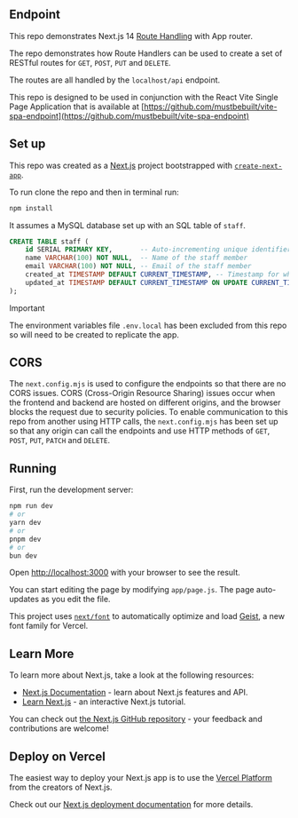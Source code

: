 ## Endpoint

This repo demonstrates Next.js 14 [Route Handling](https://nextjs.org/docs/app/building-your-application/routing/route-handlers) with App router.

The repo demonstrates how Route Handlers can be used to create a set of RESTful routes for `GET`, `POST`, `PUT` and `DELETE`.

The routes are all handled by the `localhost/api` endpoint.

This repo is designed to be used in conjunction with the React Vite Single Page Application that is available at [https://github.com/mustbebuilt/vite-spa-endpoint](https://github.com/mustbebuilt/vite-spa-endpoint)

## Set up

This repo was created as a  [Next.js](https://nextjs.org) project bootstrapped with [`create-next-app`](https://nextjs.org/docs/app/api-reference/cli/create-next-app).

To run clone the repo and then in terminal run:

```bash
npm install
```

It assumes a MySQL database set up with an SQL table of `staff`.

```sql
CREATE TABLE staff (
    id SERIAL PRIMARY KEY,       -- Auto-incrementing unique identifier for each staff member
    name VARCHAR(100) NOT NULL,  -- Name of the staff member
    email VARCHAR(100) NOT NULL, -- Email of the staff member
    created_at TIMESTAMP DEFAULT CURRENT_TIMESTAMP, -- Timestamp for when the record was created
    updated_at TIMESTAMP DEFAULT CURRENT_TIMESTAMP ON UPDATE CURRENT_TIMESTAMP -- Timestamp for the last update
);
```

> [!IMPORTANT]  
> The environment variables file `.env.local` has been excluded from this repo so will need to be created to replicate the app.

## CORS

The `next.config.mjs` is used to configure the endpoints so that there are no CORS issues. CORS (Cross-Origin Resource Sharing) issues occur when the frontend and backend are hosted on different origins, and the browser blocks the request due to security policies.  To enable communication to this repo from another using HTTP calls, the `next.config.mjs` has been set up so that any origin can call the endpoints and use HTTP methods of `GET`, `POST`, `PUT`, `PATCH` and `DELETE`.

## Running

First, run the development server:

```bash
npm run dev
# or
yarn dev
# or
pnpm dev
# or
bun dev
```

Open [http://localhost:3000](http://localhost:3000) with your browser to see the result.

You can start editing the page by modifying `app/page.js`. The page auto-updates as you edit the file.

This project uses [`next/font`](https://nextjs.org/docs/app/building-your-application/optimizing/fonts) to automatically optimize and load [Geist](https://vercel.com/font), a new font family for Vercel.

## Learn More

To learn more about Next.js, take a look at the following resources:

- [Next.js Documentation](https://nextjs.org/docs) - learn about Next.js features and API.
- [Learn Next.js](https://nextjs.org/learn) - an interactive Next.js tutorial.

You can check out [the Next.js GitHub repository](https://github.com/vercel/next.js) - your feedback and contributions are welcome!

## Deploy on Vercel

The easiest way to deploy your Next.js app is to use the [Vercel Platform](https://vercel.com/new?utm_medium=default-template&filter=next.js&utm_source=create-next-app&utm_campaign=create-next-app-readme) from the creators of Next.js.

Check out our [Next.js deployment documentation](https://nextjs.org/docs/app/building-your-application/deploying) for more details.
